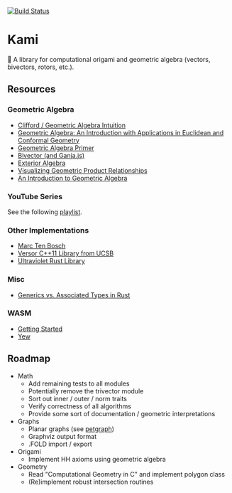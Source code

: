 [![Build Status](https://travis-ci.org/mwalczyk/kami.svg?branch=master)](https://travis-ci.org/github/mwalczyk/kami) 

# Kami

🦢 A library for computational origami and geometric algebra (vectors, bivectors, rotors, etc.).

## Resources

### Geometric Algebra
- [Clifford / Geometric Algebra Intuition](https://www.euclideanspace.com/maths/algebra/clifford/index.htm)
- [Geometric Algebra: An Introduction with Applications in Euclidean and Conformal Geometry](https://scholarworks.sjsu.edu/cgi/viewcontent.cgi?article=7943&context=etd_theses)
- [Geometric Algebra Primer](http://www.jaapsuter.com/geometric-algebra.pdf)
- [Bivector (and Ganja.js)](https://bivector.net/doc.html)
- [Exterior Algebra](https://en.wikipedia.org/wiki/Exterior_algebra)
- [Visualizing Geometric Product Relationships](https://www.shapeoperator.com/2019/01/07/relating-dot-wedge/)
- [An Introduction to Geometric Algebra](https://bitworking.org/news/ga/2d/)

### YouTube Series
See the following [playlist](https://www.youtube.com/playlist?list=PLpzmRsG7u_gqaTo_vEseQ7U8KFvtiJY4K).

### Other Implementations
- [Marc Ten Bosch](https://marctenbosch.com/quaternions/code.htm)
- [Versor C++11 Library from UCSB](http://versor.mat.ucsb.edu/)
- [Ultraviolet Rust Library](https://github.com/termhn/ultraviolet)

### Misc
- [Generics vs. Associated Types in Rust](https://stackoverflow.com/questions/32059370/when-is-it-appropriate-to-use-an-associated-type-versus-a-generic-type)

### WASM
- [Getting Started](https://dev.to/sendilkumarn/rust-and-webassembly-for-the-masses-wasm-pack-3d6p)
- [Yew](https://yew.rs/docs/)

## Roadmap

- Math
	- Add remaining tests to all modules
	- Potentially remove the trivector module
	- Sort out inner / outer / norm traits
	- Verify correctness of all algorithms
	- Provide some sort of documentation / geometric interpretations
- Graphs
	- Planar graphs (see [petgraph](https://docs.rs/petgraph/0.5.1/petgraph/))
	- Graphviz output format
	- .FOLD import / export
- Origami
	- Implement HH axioms using geometric algebra
- Geometry
	- Read "Computational Geometry in C" and implement polygon class
	- (Re)implement robust intersection routines